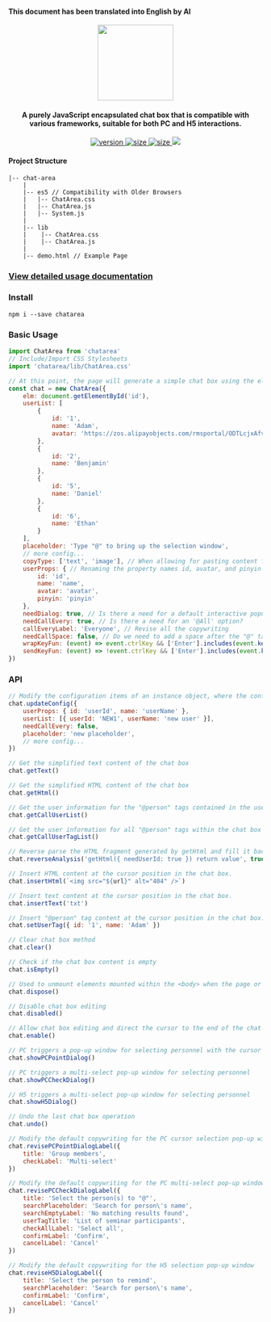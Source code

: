 #### This document has been translated into English by AI

<div align="center">
    <img width="150" height="auto" src="https://www.jianfv.top/image/logo.png" />
    <h4>A purely JavaScript encapsulated chat box that is compatible with various frameworks, suitable for both PC and H5 interactions.</h4>
    <p align="center">
        <a href="https://www.npmjs.com/package/chatarea">
        <img src="https://img.shields.io/badge/npm-v4.4.3-blue" alt="version" />
        </a>
        <a href="https://www.npmjs.com/package/chatarea">
        <img src="https://img.shields.io/badge/js-59kb-red" alt="size" />
        </a>
        <a href="https://www.npmjs.com/package/chatarea">
        <img src="https://img.shields.io/badge/css-18kb-green" alt="size" />
        </a>
        <a href="https://www.npmjs.com/package/chatarea">
        <img src="https://img.shields.io/badge/License-MIT-yellow" />
        </a>
    </p>
</div>

#### Project Structure
```angular2html
|-- chat-area
    |
    |-- es5 // Compatibility with Older Browsers
    |   |-- ChatArea.css
    |   |-- ChatArea.js
    |   |-- System.js
    |
    |-- lib
    |    |-- ChatArea.css
    |    |-- ChatArea.js
    |
    |-- demo.html // Example Page
```

<h3>
  <a href="https://www.jianfv.top/ChatAreaDoc/" target="_blank">View detailed usage documentation</a>
</h3>

### Install
```
npm i --save chatarea
```
### Basic Usage
```javascript
import ChatArea from 'chatarea'
// Include/Import CSS Stylesheets
import 'chatarea/lib/ChatArea.css'

// At this point, the page will generate a simple chat box using the element you've passed in. You can modify the default styles provided by us by targeting the element's class.
const chat = new ChatArea({
    elm: document.getElementById('id'),
    userList: [
        {
            id: '1',
            name: 'Adam',
            avatar: 'https://zos.alipayobjects.com/rmsportal/ODTLcjxAfvqbxHnVXCYX.png'
        },
        {
            id: '2',
            name: 'Benjamin'
        },
        {
            id: '5',
            name: 'Daniel'
        },
        {
            id: '6',
            name: 'Ethan'
        }
    ],
    placeholder: 'Type "@" to bring up the selection window',
    // more config...
    copyType: ['text', 'image'], // When allowing for pasting content from the clipboard into the input field, the default types that are accepted are: ['text'].
    userProps: { // Renaming the property names id, avatar, and pinyin in the userList to match the corresponding property names used in the actual business data
        id: 'id',
        name: 'name',
        avatar: 'avatar',
        pinyin: 'pinyin'
    },
    needDialog: true, // Is there a need for a default interactive popup window that can be customized and supported
    needCallEvery: true, // Is there a need for an '@All' option?
    callEveryLabel: 'Everyone', // Revise all the copywriting
    needCallSpace: false, // Do we need to add a space after the "@" tag, just like in WeChat?
    wrapKeyFun: (event) => event.ctrlKey && ['Enter'].includes(event.key), // Custom wrap key
    sendKeyFun: (event) => !event.ctrlKey && ['Enter'].includes(event.key) // Custom send key
})
```

### API
```javascript
// Modify the configuration items of an instance object, where the configuration attributes are optional and can be passed in as needed for modification.
chat.updateConfig({
    userProps: { id: 'userId', name: 'userName' },
    userList: [{ userId: 'NEW1', userName: 'new user' }],
    needCallEvery: false,
    placeholder: 'new placeholder',
    // more config...
})

// Get the simplified text content of the chat box
chat.getText()

// Get the simplified HTML content of the chat box
chat.getHtml()

// Get the user information for the "@person" tags contained in the userList configuration item within the chat box content.
chat.getCallUserList()

// Get the user information for all "@person" tags within the chat box content.
chat.getCallUserTagList()

// Reverse parse the HTML fragment generated by getHtml and fill it back into the chat box, commonly used for message retraction and re-editing functions.
chat.reverseAnalysis('getHtml({ needUserId: true }) return value', true) // The second configuration parameter can control whether to retain the current chat box content and concatenate it with the refilling content.

// Insert HTML content at the cursor position in the chat box.
chat.insertHtml(`<img src="${url}" alt="404" />`)

// Insert text content at the cursor position in the chat box.
chat.insertText('txt')

// Insert "@person" tag content at the cursor position in the chat box.
chat.setUserTag({ id: '1', name: 'Adam' })

// Clear chat box method
chat.clear()

// Check if the chat box content is empty
chat.isEmpty()

// Used to unmount elements mounted within the <body> when the page or component is destroyed.
chat.dispose()

// Disable chat box editing
chat.disabled()

// Allow chat box editing and direct the cursor to the end of the chat content
chat.enable()

// PC triggers a pop-up window for selecting personnel with the cursor
chat.showPCPointDialog()

// PC triggers a multi-select pop-up window for selecting personnel
chat.showPCCheckDialog()

// H5 triggers a multi-select pop-up window for selecting personnel
chat.showH5Dialog()

// Undo the last chat box operation
chat.undo()

// Modify the default copywriting for the PC cursor selection pop-up window
chat.revisePCPointDialogLabel({
    title: 'Group members',
    checkLabel: 'Multi-select'
})

// Modify the default copywriting for the PC multi-select pop-up window
chat.revisePCCheckDialogLabel({
    title: 'Select the person(s) to "@"',
    searchPlaceholder: 'Search for person\'s name',
    searchEmptyLabel: 'No matching results found',
    userTagTitle: 'List of seminar participants',
    checkAllLabel: 'Select all',
    confirmLabel: 'Confirm',
    cancelLabel: 'Cancel'
})

// Modify the default copywriting for the H5 selection pop-up window
chat.reviseH5DialogLabel({
    title: 'Select the person to remind',
    searchPlaceholder: 'Search for person\'s name',
    confirmLabel: 'Confirm',
    cancelLabel: 'Cancel'
})
```